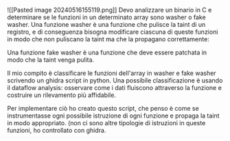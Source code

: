 ![[Pasted image 20240516155119.png]]
Devo analizzare un binario in C e determinare se le funzioni in un determinato array sono washer o fake washer.
Una funzione washer è una funzione che pulisce la taint di un registro, e di conseguenza bisogna modificare ciascuna di queste funzioni in modo che non puliscano la taint ma che la propagano correttamente:

Una funzione fake washer è una funzione che deve essere patchata in modo che la taint venga pulita. 

Il mio compito è classificare le funzioni dell'array in washer e fake washer scrivendo un ghidra script in python. 
Una possibile classificazione è usando il dataflow analysis: osservare come i dati fluiscono attraverso la funzione e costruire un rilevamento più affidabile.

Per implementare ciò ho creato questo script, che penso è come se instrumentasse ogni possibile istruzione di ogni funzione e propaga la taint in modo appropriato. (non ci sono altre tipologie di istruzioni in queste funzioni, ho controllato con ghidra.


